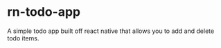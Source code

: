 # rn-todo-app
A simple todo app built off react native that allows you to add and delete todo items.
